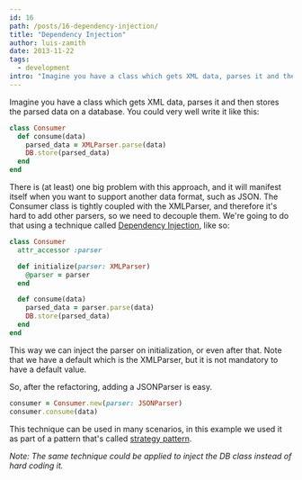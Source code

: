 ```yaml
---
id: 16
path: /posts/16-dependency-injection/
title: "Dependency Injection"
author: luis-zamith
date: 2013-11-22
tags:
  - development
intro: "Imagine you have a class which gets XML data, parses it and then stores the"
---
```


Imagine you have a class which gets XML data, parses it and then stores the
parsed data on a database. You could very well write it like this:

```ruby
class Consumer
  def consume(data)
    parsed_data = XMLParser.parse(data)
    DB.store(parsed_data)
  end
end
```

There is (at least) one big problem with this approach, and it will manifest
itself when you want to support another data format, such as JSON. The Consumer
class is tightly coupled with the XMLParser, and therefore it's hard to add
other parsers, so we need to decouple them. We're
going to do that using a technique called [Dependency Injection](https://en.wikipedia.org/wiki/Dependency_injection), like so:

```ruby
class Consumer
  attr_accessor :parser

  def initialize(parser: XMLParser)
    @parser = parser
  end

  def consume(data)
    parsed_data = parser.parse(data)
    DB.store(parsed_data)
  end
end
```

This way we can inject the parser on initialization, or even after that. Note
that we have a default which is the XMLParser, but it is not mandatory to have a
default value.

So, after the refactoring, adding a JSONParser is easy.

```ruby
consumer = Consumer.new(parser: JSONParser)
consumer.consume(data)
```

This technique can be used in many scenarios, in this example we used it as part
of a pattern that's called [strategy pattern](https://en.wikipedia.org/wiki/Strategy_pattern).

*Note: The same technique could be applied to inject the DB class instead of hard coding it.*

